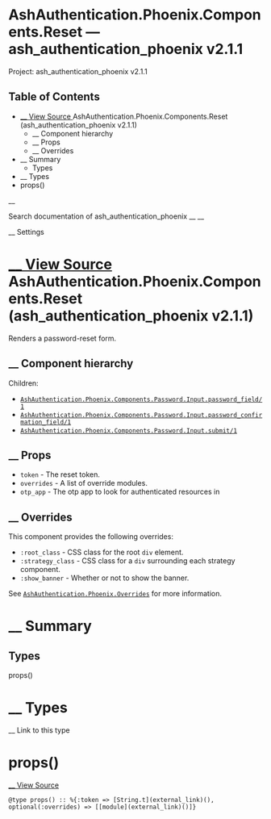 # AshAuthentication.Phoenix.Components.Reset — ash_authentication_phoenix v2.1.1

Project: ash_authentication_phoenix v2.1.1

## Table of Contents

- [ __ View Source ](external_link) AshAuthentication.Phoenix.Components.Reset (ash_authentication_phoenix v2.1.1)
  - __ Component hierarchy
  - __ Props
  - __ Overrides
- __ Summary
  - Types
- __ Types
- props()

__

Search documentation of ash_authentication_phoenix __ __

__ Settings

#  [ __ View Source ](external_link) AshAuthentication.Phoenix.Components.Reset (ash_authentication_phoenix v2.1.1)

Renders a password-reset form.

##  __ Component hierarchy

Children:

  * [`AshAuthentication.Phoenix.Components.Password.Input.password_field/1`](external_link)
  * [`AshAuthentication.Phoenix.Components.Password.Input.password_confirmation_field/1`](external_link)
  * [`AshAuthentication.Phoenix.Components.Password.Input.submit/1`](external_link)



##  __ Props

  * `token` \- The reset token.
  * `overrides` \- A list of override modules.
  * `otp_app` \- The otp app to look for authenticated resources in



##  __ Overrides

This component provides the following overrides:

  * `:root_class` \- CSS class for the root `div` element.
  * `:strategy_class` \- CSS class for a `div` surrounding each strategy component.
  * `:show_banner` \- Whether or not to show the banner.



See [`AshAuthentication.Phoenix.Overrides`](external_link) for more information.

#  __ Summary

##  Types

props()

#  __ Types

__ Link to this type

# props()

[ __ View Source ](external_link)
    
    
    @type props() :: %{:token => [String.t](external_link)(), optional(:overrides) => [[module](external_link)()]}
